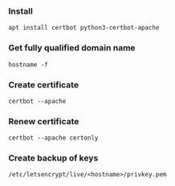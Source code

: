 ### Install
```
apt install certbot python3-certbot-apache
```

### Get fully qualified domain name
```
hostname -f
```

### Create certificate
```
certbot --apache
```

### Renew certificate 
```
certbot --apache certonly
```

### Create backup of keys
```
/etc/letsencrypt/live/<hostname>/privkey.pem
```

